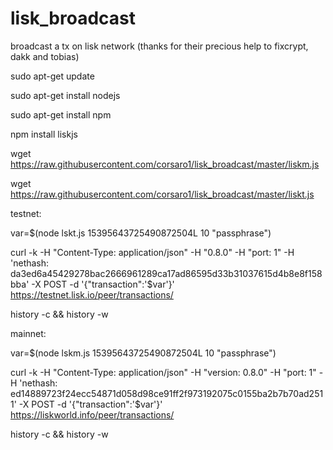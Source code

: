 # lisk_broadcast
broadcast a tx on lisk network
(thanks for their precious help to fixcrypt, dakk and tobias)


sudo apt-get update

sudo apt-get install nodejs

sudo apt-get install npm

npm install liskjs

wget https://raw.githubusercontent.com/corsaro1/lisk_broadcast/master/liskm.js

wget https://raw.githubusercontent.com/corsaro1/lisk_broadcast/master/liskt.js



testnet:

var=$(node lskt.js 15395643725490872504L 10 "passphrase")

curl -k -H "Content-Type: application/json" -H "0.8.0" -H "port: 1" -H 'nethash: da3ed6a45429278bac2666961289ca17ad86595d33b31037615d4b8e8f158bba' -X POST -d '{"transaction":'$var'}' https://testnet.lisk.io/peer/transactions/

history -c && history -w




mainnet:

var=$(node lskm.js 15395643725490872504L 10 "passphrase")

curl -k -H "Content-Type: application/json" -H "version: 0.8.0" -H "port: 1" -H 'nethash: ed14889723f24ecc54871d058d98ce91ff2f973192075c0155ba2b7b70ad2511' -X POST -d '{"transaction":'$var'}' https://liskworld.info/peer/transactions/

history -c && history -w




